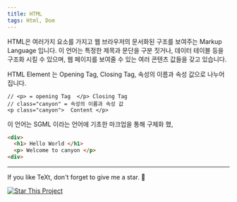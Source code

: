 ```yaml
---
title: HTML 
tags: Html, Dom 
---
```


HTML은 여러가지 요소를 가지고 웹 브라우저의 문서화된 구조를 보여주는 Markup Language 입니다. 
이 언어는 특정한 제목과 문단을 구분 짓거나, 데이터 테이블 등을 구조화 시킬 수 있으며, 웹 페이지를 보여줄 수 있는 여러 콘텐츠 값들을 갖고 있습니다.

HTML Element 는 Opening Tag, Closing Tag, 속성의 이름과 속성 값으로 나누어 집니다.
```
// <p> = opening Tag  </p> Closing Tag 
// class="canyon" = 속성의 이름과 속성 값 
<p class="canyon">  Content </p>

```
이 언어는 SGML 이라는 언어에 기초한 마크업을 통해 구체화 했, 

```html
<div>
  <h1> Hello World </h1>
  <p> Welcome to canyon </p>
<div>
```
<!--more-->

---

If you like TeXt, don't forget to give me a star. :star2:

[![Star This Project](https://img.shields.io/github/stars/kitian616/jekyll-TeXt-theme.svg?label=Stars&style=social)](https://github.com/kitian616/jekyll-TeXt-theme/)
